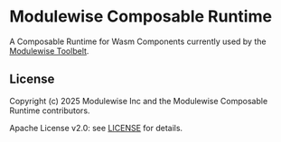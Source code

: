 # Modulewise Composable Runtime

A Composable Runtime for Wasm Components currently used by the
[Modulewise Toolbelt](https://github.com/modulewise/toolbelt).

## License

Copyright (c) 2025 Modulewise Inc and the Modulewise Composable Runtime contributors.

Apache License v2.0: see [LICENSE](./LICENSE) for details.
